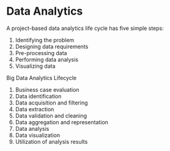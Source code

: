 # Data Analytics
A project-based data analytics life cycle has five simple steps:
  1. Identifying the problem
  2. Designing data requirements
  3. Pre-processing data
  4. Performing data analysis
  5. Visualizing data


Big Data Analytics Lifecycle
  1. Business case evaluation
  2. Data identification
  3. Data acquisition and filtering
  4. Data extraction
  5. Data validation and cleaning 
  6. Data aggregation and representation
  7. Data analysis
  8. Data visualization
  9. Utilization of analysis results
